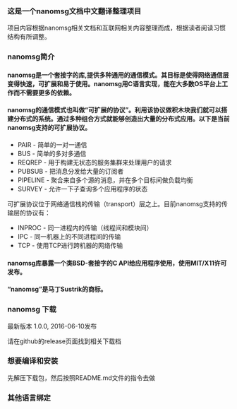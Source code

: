 ﻿### 这是一个nanomsg文档中文翻译整理项目
项目内容根据nanomsg相关文档和互联网相关内容整理而成，根据读者阅读习惯结构有所调整。

### nanomsg简介

#### nanomsg是一个套接字的库,提供多种通用的通信模式。其目标是使得网络通信层变得快速，可扩展和易于使用。nanomsg用C语言实现，能在大多数OS平台上工作而不需要更多的依赖。

#### nanomsg的通信模式也叫做“可扩展的协议”。利用该协议做积木块我们就可以搭建分布式的系统。通过多种组合方式就能够创造出大量的分布式应用。以下是当前nanomsg支持的可扩展协议。

* PAIR - 简单的一对一通信
* BUS - 简单的多对多通信
* REQREP - 用于构建无状态的服务集群来处理用户的请求
* PUBSUB - 把消息分发给大量的订阅者
* PIPELINE - 聚合来自多个源的消息，并在多个目标间做负载均衡
* SURVEY - 允许一下子查询多个应用程序的状态

可扩展协议位于网络通信栈的传输（transport）层之上。目前nanomsg支持的传输层的协议有：
* INPROC - 同一进程内的传输（线程间和模块间）
* IPC - 同一机器上的不同进程间的传输
* TCP - 使用TCP进行跨机器的网络传输

#### nanomsg库暴露一个类BSD-套接字的C API给应用程序使用，使用MIT/X11许可发布。

#### “nanomsg”是马丁Sustrik的商标。


### nanomsg 下载
最新版本
1.0.0, 2016-06-10发布

请在github的release页面找到相关下载档

### 想要编译和安装
先解压下载包，然后按照README.md文件的指令去做


### 其他语言绑定